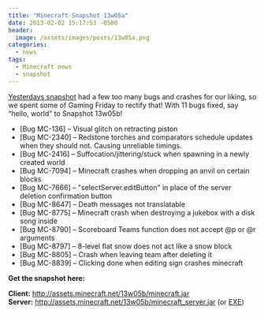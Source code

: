 ```yaml
---
title: "Minecraft Snapshot 13w05a"
date: 2013-02-02 15:17:53 -0500
header:
  image: /assets/images/posts/13w05a.png
categories:
  - news
tags:
  - Minecraft news
  - snapshot
---
```


[Yesterdays snapshot](/news/minecraft-snapshot-13w05b) had a few too many bugs and crashes for our liking, so we spent some of Gaming Friday to rectify that! With 11 bugs fixed, say “hello, world” to Snapshot 13w05b!

- [Bug MC-136] – Visual glitch on retracting piston
- [Bug MC-2340] – Redstone torches and comparators schedule updates when they should not. Causing unreliable timings.
- [Bug MC-2416] – Suffocation/jittering/stuck when spawning in a newly created world
- [Bug MC-7094] – Minecraft crashes when dropping an anvil on certain blocks
- [Bug MC-7666] – "selectServer.editButton" in place of the server deletion confirmation button
- [Bug MC-8647] – Death messages not translatable
- [Bug MC-8775] – Minecraft crash when destroying a jukebox with a disk song inside
- [Bug MC-8790] – Scoreboard Teams function does not accept @p or @r arguments
- [Bug MC-8797] – 8-level flat snow does not act like a snow block
- [Bug MC-8805] – Crash when leaving team after deleting it
- [Bug MC-8839] – Clicking done when editing sign crashes minecraft

**Get the snapshot here:**

**Client:** http://assets.minecraft.net/13w05b/minecraft.jar  
**Server:** http://assets.minecraft.net/13w05b/minecraft_server.jar (or [EXE](http://assets.minecraft.net/13w05b/Minecraft_Server.exe))